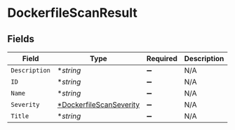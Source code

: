 # DockerfileScanResult


## Fields

| Field                                                                    | Type                                                                     | Required                                                                 | Description                                                              |
| ------------------------------------------------------------------------ | ------------------------------------------------------------------------ | ------------------------------------------------------------------------ | ------------------------------------------------------------------------ |
| `Description`                                                            | **string*                                                                | :heavy_minus_sign:                                                       | N/A                                                                      |
| `ID`                                                                     | **string*                                                                | :heavy_minus_sign:                                                       | N/A                                                                      |
| `Name`                                                                   | **string*                                                                | :heavy_minus_sign:                                                       | N/A                                                                      |
| `Severity`                                                               | [*DockerfileScanSeverity](../../models/shared/dockerfilescanseverity.md) | :heavy_minus_sign:                                                       | N/A                                                                      |
| `Title`                                                                  | **string*                                                                | :heavy_minus_sign:                                                       | N/A                                                                      |